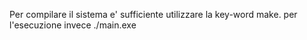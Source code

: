 Per compilare il sistema e' sufficiente utilizzare la key-word make. 
per l'esecuzione invece ./main.exe

